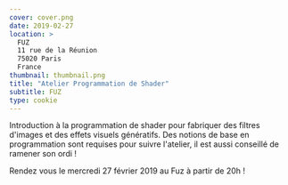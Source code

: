 ```yaml
---
cover: cover.png
date: 2019-02-27
location: >
  FUZ
  11 rue de la Réunion
  75020 Paris
  France
thumbnail: thumbnail.png
title: "Atelier Programmation de Shader"
subtitle: FUZ
type: cookie
---
```


Introduction à la programmation de shader pour fabriquer des filtres d'images et des effets visuels génératifs. Des notions de base en programmation sont requises pour suivre l'atelier, il est aussi conseillé de ramener son ordi !

Rendez vous le mercredi 27 février 2019 au Fuz à partir de 20h !

